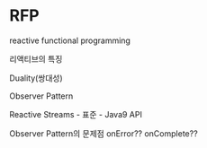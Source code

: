 # RFP
reactive functional programming

리액티브의 특징

Duality(쌍대성)

Observer Pattern

Reactive Streams - 표준 - Java9 API

Observer Pattern의 문제점 
onError??
onComplete??


